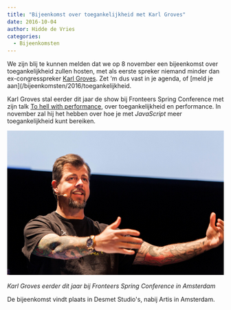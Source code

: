 ```yaml
---
title: "Bijeenkomst over toegankelijkheid met Karl Groves"
date: 2016-10-04
author: Hidde de Vries
categories: 
  - Bijeenkomsten
---
```

We zijn blij te kunnen melden dat we op 8 november een bijeenkomst over toegankelijkheid zullen hosten, met als eerste spreker niemand minder dan ex-congresspreker [Karl Groves](http://www.karlgroves.com). Zet 'm dus vast in je agenda, of [meld je aan](/bijeenkomsten/2016/toegankelijkheid.

Karl Groves stal eerder dit jaar de show bij Fronteers Spring Conference met zijn talk [To hell with performance](https://fronteers.nl/congres/2016-spring/sessions/to-hell-with-performance-by-karl-groves), over toegankelijkheid en performance. In november zal hij het hebben over hoe je met _JavaScript_ meer toegankelijkheid kunt bereiken.

![Karl Groves](/_img/blog/2016/karl.jpg)

_Karl Groves eerder dit jaar bij Fronteers Spring Conference in Amsterdam_

De bijeenkomst vindt plaats in Desmet Studio's, nabij Artis in Amsterdam.
